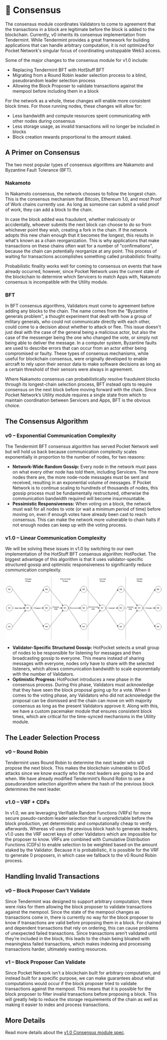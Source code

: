# 🤝 Consensus

The consensus module coordinates Validators to come to agreement that the transactions in a block are legitimate before the block is added to the blockchain. Currently, v0 inherits its consensus implementation from Tendermint. While Tendermint provides a great framework for building applications that can handle arbitrary computation, it is not optimized for Pocket Network's singular focus of coordinating unstoppable Web3 access.

Some of the major changes to the consensus module for v1.0 include:

* Replacing Tendermint BFT with HotStuff BFT
* Migrating from a Round Robin leader selection process to a blind, pseudorandom leader selection process
* Allowing the Block Proposer to validate transactions against the mempool before including them in a block

For the network as a whole, these changes will enable more consistent block times. For those running nodes, these changes will allow for:

* Less bandwidth and compute resources spent communicating with other nodes during consensus
* Less storage usage, as invalid transactions will no longer be included in blocks
* Block creation rewards proportional to the amount staked.

## A Primer on Consensus

The two most popular types of consensus algorithms are Nakamoto and Byzantine Fault Tolerance (BFT).

### Nakamoto

In Nakamoto consensus, the network chooses to follow the longest chain. This is the consensus mechanism that Bitcoin, Ethereum 1.0, and most Proof of Work chains currently use. As long as someone can submit a valid proof of work, they can add a block to the chain.

In case the block added was fraudulent, whether maliciously or accidentally, whoever submits the next block can choose to do so from whichever point they wish, creating a fork in the chain. If the network adopts this new chain enough that it becomes the longest, this results in what's known as a chain reorganization. This is why applications that make transactions on these chains often wait for a number of "confirmations", because the chain can potentially reorganize at any point. This process of waiting for transactions accomplishes something called probabilistic finality.

Probabilistic finality works well for coming to consensus on events that have already occurred, however, since Pocket Network uses the current state of the blockchain to determine which Servicers to match Apps with, Nakamoto consensus is incompatible with the Utility module.

### BFT

In BFT consensus algorithms, Validators must come to agreement before adding any blocks to the chain. The name comes from the "Byzantine generals problem", a thought experiment that dealt with how a group of military generals, who could not communicate directly with each other, could come to a decision about whether to attack or flee. This issue doesn't just deal with the case of the general being a malicious actor, but also the case of the messenger being the one who changed the vote, or simply not being able to deliver the message. In a computer system, Byzantine faults are used to describe errors that can occur from an actor either being compromised or faulty. These types of consensus mechanisms, while useful for blockchain consensus, were originally developed to enable aircraft to rely upon their sensor data to make software decisions as long as a certain threshold of their sensors were always in agreement.

Where Nakamoto consensus can probabilistically resolve fraudulent blocks through its longest-chain selection process, BFT instead opts to require consensus on the next block before moving forward with the chain. Since Pocket Network’s Utility module requires a single state from which to maintain coordination between Servicers and Apps, BFT is the obvious choice.

## The Consensus Algorithm

### v0 – Exponential Communication Complexity

The Tendermint BFT consensus algorithm has served Pocket Network well but will hold us back because communication complexity scales exponentially in proportion to the number of nodes, for two reasons:

* **Network-Wide Random Gossip:** Every node in the network must pass on what every other node has told them, including Servicers. The more nodes there are, the more node-node messages must be sent and received, resulting in an exponential volume of messages. If Pocket Network is to continue scaling to hundreds of thousands of nodes, this gossip process must be fundamentally restructured, otherwise the communication bandwidth required will become insurmountable.
* **Pessimistic Responsiveness:** When voting on a block, the network must wait for all nodes to vote (or wait a minimum period of time) before moving on, even if enough votes have already been cast to reach consensus. This can make the network more vulnerable to chain halts if not enough nodes can keep up with the voting process.

### v1.0 – Linear Communication Complexity

We will be solving these issues in v1.0 by switching to our own implementation of the HotStuff BFT consensus algorithm: HotPocket. The biggest advantage of this algorithm is that it uses validator-specific structured gossip and optimistic responsiveness to significantly reduce communication complexity.

![](../../assets/hot-stuff.png)

* **Validator-Specific Structured Gossip:** HotPocket selects a small group of nodes to be responsible for listening for messages and then broadcasting gossip to everyone. This means instead of sharing messages with everyone, nodes only have to share with the selected listeners, which allows communication bandwidth to scale exponentially with the number of Validators.
* **Optimistic Progress:** HotPocket introduces a new phase in the consensus process. During this phase, Validators must acknowledge that they have seen the block proposal going up for a vote. When it comes to the voting phase, any Validators who did not acknowledge the proposal can be dismissed and the chain can move on with majority consensus as long as the present Validators approve it. Along with this, we have a custom pacemaker module that ensures consistent block times, which are critical for the time-synced mechanisms in the Utility module.

## The Leader Selection Process

### v0 – Round Robin

Tendermint uses Round Robin to determine the next leader who will propose the next block. This makes the blockchain vulnerable to DDoS attacks since we know exactly who the next leaders are going to be and when. We have already modified Tendermint’s Round Robin to use a pseudorandom selection algorithm where the hash of the previous block determines the next leader.

### v1.0 – VRF + CDFs

In v1.0, we are leveraging Verifiable Random Functions (VRFs) for more secure pseudo-random leader selection that is unpredictable before the block production, yet deterministic and computationally cheap to verify afterwards. Whereas v0 uses the previous block hash to generate leaders, v1.0 uses the VRF secret keys of other Validators which are impossible for the proposer to know. VRFs are combined with Cumulative Distribution Functions (CDFs) to enable selection to be weighted based on the amount staked by the Validator. Because it is probabilistic, it is possible for the VRF to generate 0 proposers, in which case we fallback to the v0 Round Robin process.

## Handling Invalid Transactions

### v0 – Block Proposer Can't Validate

Since Tendermint was designed to support arbitrary computation, there were risks for them allowing the block proposer to validate transactions against the mempool. Since the state of the mempool changes as transactions come in, there is currently no way for the block proposer to know if transactions are valid before proposing them in a block. For chained and dependent transactions that rely on ordering, this can cause problems of unexpected failed transactions. Since transactions aren’t validated until they’re included in the block, this leads to the chain being bloated with meaningless failed transactions, which makes indexing and processing transactions harder, ultimately wasting resources.

### v1 – Block Proposer Can Validate

Since Pocket Network isn't a blockchain built for arbitrary computation, and instead built for a specific purpose, we can make guarantees about what computations would occur if the block proposer tried to validate transactions against the mempool. This means that it is possible for the block proposer to filter invalid transactions before proposing a block. This will greatly help to reduce the storage requirements of the chain as well as making it easier to index and process transactions.

## More Details

Read more details about the [v1.0 Consensus module spec](https://docs.pokt.network/v1/consensus).
